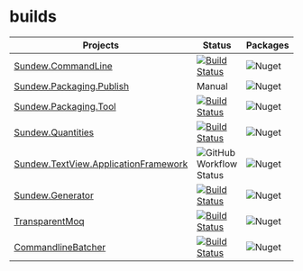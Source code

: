 # builds

| **Projects**                                                        | Status                                                                                                                                                                                                                                     | Packages                                                    |
| ------------------------------------------------------------------- | ------------------------------------------------------------------------------------------------------------------------------------------------------------------------------------------------------------------------------------------ | ----------------------------------------------------------- |
| [Sundew.CommandLine](https://github.com/hugener/Sundew.CommandLine) | [![Build Status](https://drosera.visualstudio.com/Sundew.CommandLine/_apis/build/status/hugener.Sundew.CommandLine?branchName=master)](https://drosera.visualstudio.com/Sundew.CommandLine/_build/latest?definitionId=1&branchName=master) | ![Nuget](https://img.shields.io/nuget/v/Sundew.CommandLine) |
| [Sundew.Packaging.Publish](https://github.com/hugener/Sundew.Packaging.Publish) | Manual | ![Nuget](https://img.shields.io/nuget/v/Sundew.Packaging.Publish) |
| [Sundew.Packaging.Tool](https://github.com/hugener/Sundew.Packaging.Tool) | [![Build Status](https://drosera.visualstudio.com/Sundew.Packaging.Tool/_apis/build/status/hugener.Sundew.Packaging.Tool?branchName=main)](https://drosera.visualstudio.com/Sundew.Packaging.Tool/_build/latest?definitionId=9&branchName=main) | ![Nuget](https://img.shields.io/nuget/v/Sundew.Packaging.Tool) |
| [Sundew.Quantities](https://github.com/hugener/Sundew.Quantities) | [![Build Status](https://drosera.visualstudio.com/Sundew.Quantities/_apis/build/status/hugener.Sundew.Quantities?branchName=master)](https://drosera.visualstudio.com/Sundew.Quantities/_build/latest?definitionId=5&branchName=master) | ![Nuget](https://img.shields.io/nuget/v/Sundew.Quantities) |
| [Sundew.TextView.ApplicationFramework](https://github.com/hugener/Sundew.TextView.ApplicationFramework) | ![GitHub Workflow Status](https://img.shields.io/github/workflow/status/hugener/Sundew.TextView.ApplicationFramework/.NET?label=GitHub%20Actions&logo=github) | ![Nuget](https://img.shields.io/nuget/v/Sundew.TextView.ApplicationFramework) |
| [Sundew.Generator](https://github.com/hugener/Sundew.Generator) | [![Build Status](https://drosera.visualstudio.com/Sundew.Generator/_apis/build/status/hugener.Sundew.Generator?branchName=main)](https://drosera.visualstudio.com/Sundew.Generator/_build/latest?definitionId=4&branchName=main) | ![Nuget](https://img.shields.io/nuget/v/Sundew.Generator) |
| [TransparentMoq](https://github.com/hugener/TransparentMoq) | [![Build Status](https://drosera.visualstudio.com/TransparentMoq/_apis/build/status/hugener.TransparentMoq?branchName=master)](https://drosera.visualstudio.com/TransparentMoq/_build/latest?definitionId=2&branchName=master) | ![Nuget](https://img.shields.io/nuget/v/TransparentMoq) |
| [CommandlineBatcher](https://github.com/hugener/CommandlineBatcher) | [![Build Status](https://drosera.visualstudio.com/CommandlineBatcher/_apis/build/status/hugener.CommandlineBatcher?branchName=main)](https://drosera.visualstudio.com/CommandlineBatcher/_build/latest?definitionId=8&branchName=main) | ![Nuget](https://img.shields.io/nuget/v/CommandlineBatcher) |
